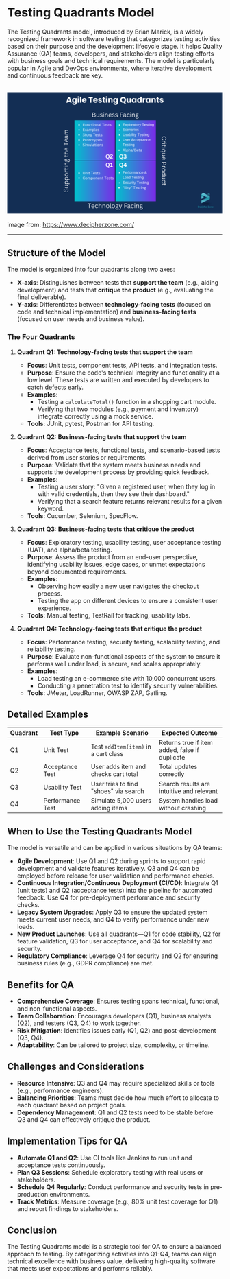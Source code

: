 # Testing Quadrants Model

The Testing Quadrants model, introduced by Brian Marick, is a widely recognized framework in software testing that categorizes testing activities based on their purpose and the development lifecycle stage. It helps Quality Assurance (QA) teams, developers, and stakeholders align testing efforts with business goals and technical requirements. The model is particularly popular in Agile and DevOps environments, where iterative development and continuous feedback are key.

<br>
<img src="./img/testingQuadrants.png" width="800">
<br>

image from: https://www.decipherzone.com/

---

## Structure of the Model

The model is organized into four quadrants along two axes:

- **X-axis**: Distinguishes between tests that **support the team** (e.g., aiding development) and tests that **critique the product** (e.g., evaluating the final deliverable).
- **Y-axis**: Differentiates between **technology-facing tests** (focused on code and technical implementation) and **business-facing tests** (focused on user needs and business value).

### The Four Quadrants

1. **Quadrant Q1: Technology-facing tests that support the team**

   - **Focus**: Unit tests, component tests, API tests, and integration tests.
   - **Purpose**: Ensure the code's technical integrity and functionality at a low level. These tests are written and executed by developers to catch defects early.
   - **Examples**:
     - Testing a `calculateTotal()` function in a shopping cart module.
     - Verifying that two modules (e.g., payment and inventory) integrate correctly using a mock service.
   - **Tools**: JUnit, pytest, Postman for API testing.

2. **Quadrant Q2: Business-facing tests that support the team**

   - **Focus**: Acceptance tests, functional tests, and scenario-based tests derived from user stories or requirements.
   - **Purpose**: Validate that the system meets business needs and supports the development process by providing quick feedback.
   - **Examples**:
     - Testing a user story: "Given a registered user, when they log in with valid credentials, then they see their dashboard."
     - Verifying that a search feature returns relevant results for a given keyword.
   - **Tools**: Cucumber, Selenium, SpecFlow.

3. **Quadrant Q3: Business-facing tests that critique the product**

   - **Focus**: Exploratory testing, usability testing, user acceptance testing (UAT), and alpha/beta testing.
   - **Purpose**: Assess the product from an end-user perspective, identifying usability issues, edge cases, or unmet expectations beyond documented requirements.
   - **Examples**:
     - Observing how easily a new user navigates the checkout process.
     - Testing the app on different devices to ensure a consistent user experience.
   - **Tools**: Manual testing, TestRail for tracking, usability labs.

4. **Quadrant Q4: Technology-facing tests that critique the product**
   - **Focus**: Performance testing, security testing, scalability testing, and reliability testing.
   - **Purpose**: Evaluate non-functional aspects of the system to ensure it performs well under load, is secure, and scales appropriately.
   - **Examples**:
     - Load testing an e-commerce site with 10,000 concurrent users.
     - Conducting a penetration test to identify security vulnerabilities.
   - **Tools**: JMeter, LoadRunner, OWASP ZAP, Gatling.

## Detailed Examples

| Quadrant | Test Type        | Example Scenario                      | Expected Outcome                               |
| -------- | ---------------- | ------------------------------------- | ---------------------------------------------- |
| Q1       | Unit Test        | Test `addItem(item)` in a cart class  | Returns true if item added, false if duplicate |
| Q2       | Acceptance Test  | User adds item and checks cart total  | Total updates correctly                        |
| Q3       | Usability Test   | User tries to find "shoes" via search | Search results are intuitive and relevant      |
| Q4       | Performance Test | Simulate 5,000 users adding items     | System handles load without crashing           |

## When to Use the Testing Quadrants Model

The model is versatile and can be applied in various situations by QA teams:

- **Agile Development**: Use Q1 and Q2 during sprints to support rapid development and validate features iteratively. Q3 and Q4 can be employed before release for user validation and performance checks.
- **Continuous Integration/Continuous Deployment (CI/CD)**: Integrate Q1 (unit tests) and Q2 (acceptance tests) into the pipeline for automated feedback. Use Q4 for pre-deployment performance and security checks.
- **Legacy System Upgrades**: Apply Q3 to ensure the updated system meets current user needs, and Q4 to verify performance under new loads.
- **New Product Launches**: Use all quadrants—Q1 for code stability, Q2 for feature validation, Q3 for user acceptance, and Q4 for scalability and security.
- **Regulatory Compliance**: Leverage Q4 for security and Q2 for ensuring business rules (e.g., GDPR compliance) are met.

## Benefits for QA

- **Comprehensive Coverage**: Ensures testing spans technical, functional, and non-functional aspects.
- **Team Collaboration**: Encourages developers (Q1), business analysts (Q2), and testers (Q3, Q4) to work together.
- **Risk Mitigation**: Identifies issues early (Q1, Q2) and post-development (Q3, Q4).
- **Adaptability**: Can be tailored to project size, complexity, or timeline.

## Challenges and Considerations

- **Resource Intensive**: Q3 and Q4 may require specialized skills or tools (e.g., performance engineers).
- **Balancing Priorities**: Teams must decide how much effort to allocate to each quadrant based on project goals.
- **Dependency Management**: Q1 and Q2 tests need to be stable before Q3 and Q4 can effectively critique the product.

## Implementation Tips for QA

- **Automate Q1 and Q2**: Use CI tools like Jenkins to run unit and acceptance tests continuously.
- **Plan Q3 Sessions**: Schedule exploratory testing with real users or stakeholders.
- **Schedule Q4 Regularly**: Conduct performance and security tests in pre-production environments.
- **Track Metrics**: Measure coverage (e.g., 80% unit test coverage for Q1) and report findings to stakeholders.

## Conclusion

The Testing Quadrants model is a strategic tool for QA to ensure a balanced approach to testing. By categorizing activities into Q1-Q4, teams can align technical excellence with business value, delivering high-quality software that meets user expectations and performs reliably.

